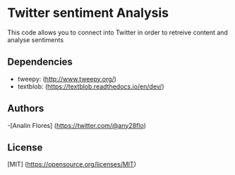 # Twitter sentiment Analysis

This code allows you to connect into Twitter in order to retreive content and analyse sentiments


## Dependencies
- tweepy: (http://www.tweepy.org/)
- textblob: (https://textblob.readthedocs.io/en/dev/)

## Authors
 -[Analin Flores] (https://twitter.com/@any28flo)

## License
 [MIT] (https://opensource.org/licenses/MIT)

